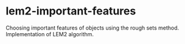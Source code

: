 # lem2-important-features
Choosing important features of objects using the rough sets method. Implementation of LEM2 algorithm.
